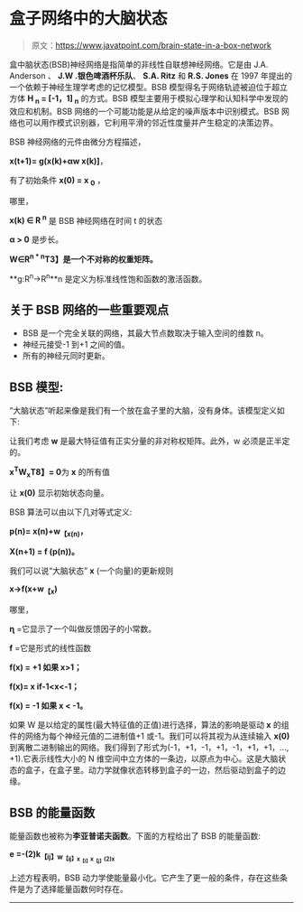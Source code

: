 # 盒子网络中的大脑状态

> 原文：<https://www.javatpoint.com/brain-state-in-a-box-network>

盒中脑状态(BSB)神经网络是指简单的非线性自联想神经网络。它是由 J.A. Anderson 、 **J.W .银色啤酒杯乐队**、 **S.A. Ritz** 和 **R.S. Jones** 在 1997 年提出的一个依赖于神经生理学考虑的记忆模型。BSB 模型得名于网络轨迹被迫位于超立方体 **H <sub>n</sub> = [-1，1] <sub>n</sub>** 的方式。BSB 模型主要用于模拟心理学和认知科学中发现的效应和机制。BSB 网络的一个可能功能是从给定的噪声版本中识别模式。BSB 网络也可以用作模式识别器，它利用平滑的邻近性度量并产生稳定的决策边界。

BSB 神经网络的元件由微分方程描述，

**x(t+1)= g(x(k)+αw x(k)]**，

有了初始条件 **x(0) = x <sub>0</sub>** ，

哪里，

**x(k) ∈ R <sup>n</sup>** 是 BSB 神经网络在时间 t 的状态

**α > 0** 是步长。

**W∈R<sup>n * n</sup>T3】是一个不对称的权重矩阵。**

**g:R<sup>n</sup>→R<sup>n</sup>**n 是定义为标准线性饱和函数的激活函数。

## 关于 BSB 网络的一些重要观点

*   BSB 是一个完全关联的网络，其最大节点数取决于输入空间的维数 n。
*   神经元接受-1 到+1 之间的值。
*   所有的神经元同时更新。

## BSB 模型:

“大脑状态”听起来像是我们有一个放在盒子里的大脑，没有身体。该模型定义如下:

让我们考虑 **w** 是最大特征值有正实分量的非对称权矩阵。此外，w 必须是正半定的。

**x<sup>T</sup>W<sub>x</sub>T8】= 0**为 **x** 的所有值

让 **x(0)** 显示初始状态向量。

BSB 算法可以由以下几对等式定义:

**p(n)= x(n)+w<sub>【x(n)</sub>，**

**X(n+1) = f (p(n))。**

我们可以说“大脑状态” **x** (一个向量)的更新规则

**x→f(x+w<sub>【x</sub>)**

哪里，

**ɳ** =它显示了一个叫做反馈因子的小常数。

**f** =它是形式的线性函数

**f(x) = +1 如果 x>1；**

**f(x)= x if-1<x<-1；**

**f(x) = -1 如果 x < -1。**

如果 W 是以给定的属性(最大特征值的正值)进行选择，算法的影响是驱动 **x** 的组件的网络为每个神经元值的二进制值+1 或-1。我们可以将其视为从连续输入 **x(0)** 到离散二进制输出的网络。我们得到了形式为(-1，+1，-1，+1，-1，+1，+1，..., +1).它表示线性大小的 N 维空间中立方体的一条边，以原点为中心。这是大脑状态的盒子，在盒子里。动力学就像状态转移到盒子的一边，然后驱动到盒子的边缘。

## BSB 的能量函数

能量函数也被称为**李亚普诺夫函数**。下面的方程给出了 BSB 的能量函数:

**e =-(2)k<sub>【ij】w<sub>【ij】x<sub>【I】</sub>x<sub>【j】</sub>(2)x</sub></sub>**

上述方程表明，BSB 动力学使能量最小化。它产生了更一般的条件，存在这些条件是为了选择能量函数何时存在。

* * *